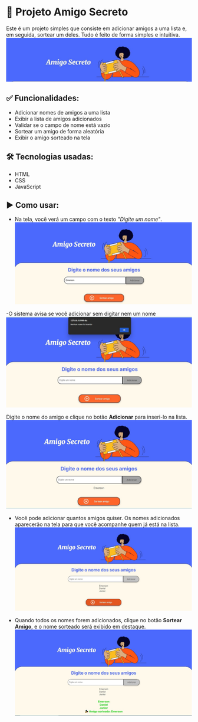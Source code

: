 # 🎁 Projeto Amigo Secreto

Este é um projeto simples que consiste em adicionar amigos a uma lista e, em seguida, sortear um deles. Tudo é feito de forma simples e intuitiva.
![Tela 1](./printAmigoSecreto/faixa_azul_amigo_secreto.jpg)


## ✅ Funcionalidades:
- Adicionar nomes de amigos a uma lista
- Exibir a lista de amigos adicionados
- Validar se o campo de nome está vazio
- Sortear um amigo de forma aleatória
- Exibir o amigo sorteado na tela

## 🛠️ Tecnologias usadas:
- HTML
- CSS
- JavaScript

## ▶️ Como usar:
- Na tela, você verá um campo com o texto *"Digite um nome"*.
![alt text](./printAmigoSecreto/escreverNomeAmigo.jpeg)

-O sistema avisa se você adicionar sem digitar nem um nome
![alt text](./printAmigoSecreto/alertaValidade.jpeg)

 Digite o nome do amigo e clique no botão **Adicionar** para inseri-lo na lista.
 ![alt text](./printAmigoSecreto/primeiroNomeAdicionado.jpeg)

- Você pode adicionar quantos amigos quiser. Os nomes adicionados aparecerão na tela para que você acompanhe quem já está na lista.
![alt text](./printAmigoSecreto/listaAmigos.jpeg)

- Quando todos os nomes forem adicionados, clique no botão **Sortear Amigo**, e o nome sorteado será exibido em destaque.
![alt text](./printAmigoSecreto/amigoSorteado.jpeg)




